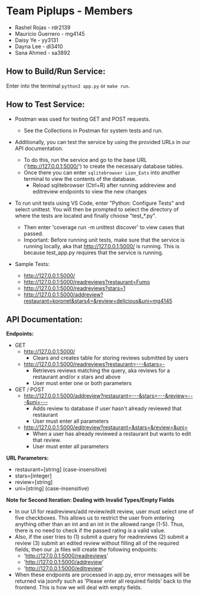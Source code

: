 # Team Piplups - Members

- Rashel Rojas - rdr2139
- Mauricio Guerrero - mg4145
- Daisy Ye - yy3131
- Dayna Lee - dl3410
- Sana Ahmed - sa3892


## How to Build/Run Service:
Enter into the terminal `python3 app.py` or `make run`. 

## How to Test Service:
- Postman was used for testing GET and POST requests. 
  - See the Collections in Postman for system tests and run.

- Additionally, you can test the service by using the provided URLs in our API
  documentation.
  - To do this, run the service and go to the base URL ('http://127.0.0.1:5000/')
    to create the necessary database tables.
  - Once there you can enter `sqlitebrowser Lion_Eats` into another terminal to
    view the contents of the database.
    - Reload sqlitebrowser (Ctrl+R) after running addreview and editreview
      endpoints to view the new changes

- To run unit tests using VS Code, enter "Python: Configure Tests" and select
  unittest. You will then be prompted to select the directory of where the tests are
  located and finally choose "test_*.py".
  - Then enter 'coverage run -m unittest discover' to view cases that passed.
  - Important: Before running unit tests, make sure that the service is running
    locally, aka that http://127.0.0.1:5000/ is running. This is because
    test_app.py requires that the service is running.

- Sample Tests: 
  - http://127.0.0.1:5000/ 
  - http://127.0.0.1:5000/readreviews?restaurant=Fumo
  - http://127.0.0.1:5000/readreviews?stars=1
  - http://127.0.0.1:5000/addreview?restaurant=koronet&stars4=&review=delicious&uni=mg4145
 

## API Documentation:

**Endpoints:** 
- GET
  - http://127.0.0.1:5000/
    - Clears and creates table for storing reviews submitted by users
  - http://127.0.0.1:5000/readreviews?restaurant=---&stars=-
    - Retrieves reviews matching the query, aka reviews for a restaurant and/or
      x stars and above
    - User must enter one or both parameters
- GET / POST
  - http://127.0.0.1:5000/addreview?restaurant=---&stars=---&review=---&uni=---
    - Adds review to database if user hasn't already reviewed that restaurant
    - User must enter all parameters   
  - http://127.0.0.1:5000/editreview?restaurant=&stars=&review=&uni=
    - When a user has already reviewed a restaurant but wants to edit that
      review.
    - User must enter all parameters


**URL Parameters:**
- restaurant=[string] (case-insensitive)
- stars=[integer]
- review=[string]
- uni=[string]        (case-insensitive)


**Note for Second Iteration: Dealing with Invalid Types/Empty Fields**
- In our UI for readreviews/add review/edit review, user must select one of
  five checkboxes. This allows us to restrict the user from entering anything
  other than an int and an int in the allowed range (1-5). Thus, there is no
  need to check if the passed rating is a valid value.
- Also, if the user tries to (1) submit a query for readreviews (2) submit a
  review (3) submit an edited review without filling all of the required
  fields, then our .js files will create the following endpoints:
  - 'http://127.0.0.1:5000/readreviews'
  - 'http://127.0.0.1:5000/addreview'
  - 'http://127.0.0.1:5000/editreview'
- When these endpoints are processed in app.py, error messages will be
  returned via jsonify such as 'Please enter all required fields' back to the
  frontend. This is how we will deal with empty fields.
